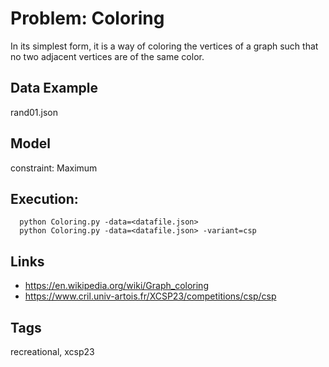 # Problem: Coloring

In its simplest form, it is a way of coloring the vertices of a graph such that no two adjacent vertices are of the same color.

## Data Example
  rand01.json

## Model
 constraint: Maximum

## Execution:
```
  python Coloring.py -data=<datafile.json>
  python Coloring.py -data=<datafile.json> -variant=csp
```

## Links
 - https://en.wikipedia.org/wiki/Graph_coloring
 - https://www.cril.univ-artois.fr/XCSP23/competitions/csp/csp

## Tags
  recreational, xcsp23
